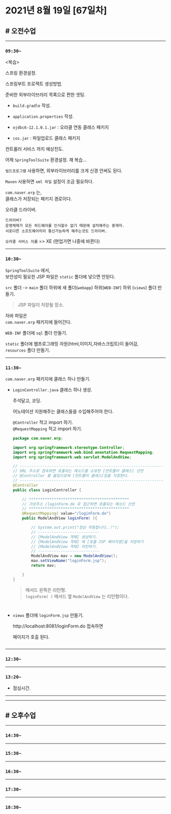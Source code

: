 # 2021년 8월 19일 [67일차]

## # 오전수업
----
### `09:30~`

<복습>   

스프링 환경설정.    

스프링부트 프로젝트 생성방법.    

준비한 외부라이브러리 목록으로 편한 셋팅.  

- `build.gradle` 작성.       

- `application.properties` 작성.      

- `ojdbc6-12.1.0.1.jar` :    오라클 연동 클래스 패키지     
- `cos.jar`             :    파일업로드 클래스 패키지     

컨트롤러 서비스 까지 예상진도.  

어제 `SpringToolSuite` 환경설정. 재 복습...

`빌드프로그램` 사용하면, 외부라이브러리를 크게 신경 안써도 된다.  

`Maven` 사용하면 `xml 파일` 설정이 조금 필요하다.  

`com.naver.erp` 는,      
클래스가 저장되는 패키지 경로이다.    

오라클 드라이버.   

```
드라이버?       
운영체제가 모든 하드웨어를 인식할수 없기 때문에 설치해주는 중재자.         
서로다른 소프트웨어끼리 통신가능하게 해주는것도 드라이버.   
```

`오라클 서비스 이름` => XE (현업가면 나중에 바뀐다)

----
### `10:30~`

`SpringToolSuite` 에서,    
보안성이 필요한 JSP 파일은 `static` 폴더에 넣으면 안된다.     

`src` 폴더 -> `main` 폴더 하위에 새 폴더(`webapp`) 하위(`WEB-INF`) 하위 (`views`) 폴더 만들기.        
> JSP 파일이 저장될 장소.      

자바 파일은    
`com.naver.erp` 패키지에 들어간다.  

`WEB-INF` 폴더에 `sql` 폴더 만들기.  

`static` 폴더에 웹프로그래밍 자원(html,이미지,자바스크립트)이 들어감,   
`resources` 폴더 만들기.   

----
### `11:30~`

`com.naver.erp` 패키지에 클래스 하나 만들기.  

- `LoginController.java` 클래스 하나 생성.  

  주석달고, 코딩.  

  어노테이션 지원해주는 클래스들을 수입해주어야 한다.  

  `@Controller` 적고 import 하기.    
  `@RequestMapping` 적고  import 하기.  

  ```java
  package com.naver.erp;

  import org.springframework.stereotype.Controller;
  import org.springframework.web.bind.annotation.RequestMapping;
  import org.springframework.web.servlet.ModelAndView;

  // ---------------------------------------------------------------
  // URL 주소로 접속하면 호출되는 메소드를 소유한 [컨트롤러 클래스] 선언
  // @Controller 를 붙임으로써 [컨트롤러 클래스]임을 지정한다.
  // ---------------------------------------------------------------
  @Controller
  public class LoginController {

      // ********************************************
      // 가상주소 /loginForm.do 로 접근하면 호출되는 메소드 선언
      // ********************************************
      @RequestMapping( value="/loginForm.do")
      public ModelAndView loginForm( ){

          // System.out.print("정상 작동합니다..!");
          // ---------------------------
          // [ModelAndView 객체] 생성하기.
          // [ModelAndView 객체] 에 [호출 JSP 페이지명]을 저장하기
          // [ModelAndView 객체] 리턴하기.
          // ---------------------------
          ModelAndView mav = new ModelAndView();
          mav.setViewName("loginForm.jsp");
          return mav;

      }
  }
  ```
  > 메서드 왼쪽은 리턴형.    
  > `loginForm( )` 메서드 옆 `ModelAndView` 는 리턴형이다.  


#  

- `views` 폴더에 `loginForm.jsp` 만들기.  

  http://localhost:8081/loginForm.do 접속하면  

  페이지가 호출 된다.  

  ```jsp


  ```







----
### `12:30~`








----
### `13:20~`

  - 점심시간.

---
---

## # 오후수업

---
### `14:30~`










---
### `15:30~`









----
### `16:30~`








----
### `17:30~`








----
### `18:30~`
